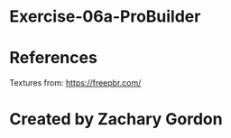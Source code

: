 # Exercise-06a-ProBuilder

# References

Textures from: https://freepbr.com/

# Created by Zachary Gordon
